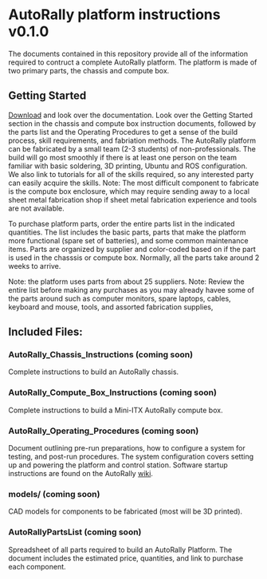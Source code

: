 # AutoRally platform instructions v0.1.0

The documents contained in this repository provide all of the information required to contruct a complete AutoRally platform. The platform is made of two primary parts, the chassis and compute box.

## Getting Started

[Download](https://github.com/AutoRally/autorally_platform_instructions/archive/master.zip) and look over the documentation. Look over the Getting Started section in the chassis and compute box instruction documents, followed by the parts list and the Operating Procedures to get a sense of the build process, skill requirements, and fabriation methods. The AutoRally platform can be fabricated by a small team (2-3 students) of non-professionals. The build will go most smoothly if there is at least one person on the team familiar with basic soldering, 3D printing, Ubuntu and ROS configuration. We also link to tutorials for all of the skills required, so any interested party can easily acquire the skills.
Note: The most difficult component to fabricate is the compute box enclosure, which may require sending away to a local sheet metal fabrication shop if sheet metal fabrication experience and tools are not available.

To purchase platform parts, order the entire parts list in the indicated quantities. The list includes the basic parts, parts that make the platform more functional (spare set of batteries), and some common maintenance items. Parts are organized by supplier and color-coded based on if the part is used in the chasssis or compute box. Normally, all the parts take around 2 weeks to arrive.

Note: the platform uses parts from about 25 suppliers.
Note: Review the entire list before making any purchases as you may already havee some of the parts around such as computer monitors, spare laptops, cables, keyboard and mouse, tools, and assorted fabrication supplies, 

## Included Files:

### AutoRally_Chassis_Instructions (coming soon)

  Complete instructions to build an AutoRally chassis.

### AutoRally_Compute_Box_Instructions (coming soon)

  Complete instructions to build a Mini-ITX AutoRally compute box.

### AutoRally_Operating_Procedures (coming soon)

  Document outlining pre-run preparations, how to configure a system for testing, and post-run procedures. The system configuration covers setting up and powering the platform and control station. Software startup instructions are found on the AutoRally [wiki](https://github.com/AutoRally/autorally/wiki).

### models/ (coming soon)

  CAD models for components to be fabricated (most will be 3D printed).

### AutoRallyPartsList (coming soon)

  Spreadsheet of all parts required to build an AutoRally Platform. The document includes the estimated price, quantities, and link to purchase each component.